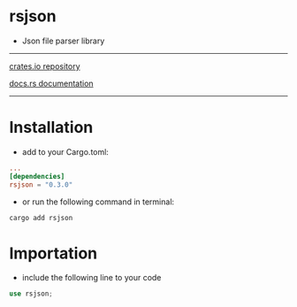 # rsjson
- Json file parser library

---
[crates.io repository](https://crates.io/crates/rsjson)

[docs.rs documentation](https://docs.rs/rsjson/latest/rsjson/)

---
# Installation
- add to your Cargo.toml:
```toml
...
[dependencies]
rsjson = "0.3.0"
```
- or run the following command in terminal:
```bash
cargo add rsjson
```

# Importation
- include the following line to your code
```rust
use rsjson;
```